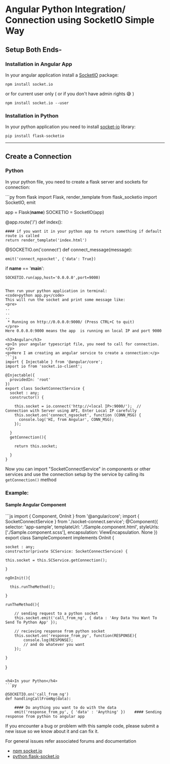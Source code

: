 # Angular Python Integration/ Connection using SocketIO Simple Way

<h2>Setup Both Ends-</h2>
<h3>Installation in Angular App</h3>
<p>In your angular application install a <a href="https://www.npmjs.com/package/socket.io" target="_blank">SocketIO</a> package:</p>
<code>npm install socket.io</code>
<p>or for current user only ( or if you don't have admin rights 😅 )</p>
<code>npm install socket.io --user</code>

<h3>Installation in Python</h3>
<p>In your python application you need to install <a href=https://pypi.org/project/Flask-SocketIO/" target="_blank">socket-io</a> library:</p>
<code>pip install flask-socketio</code>

<hr/>
<h2>Create a Connection</h2>
<h3>Python</h3>
<p>In your python file, you need to create a flask server and sockets for connection:</p>
```py
from flask import Flask, render_template
from flask_socketio import SocketIO, emit

app = Flask(__name__)
SOCKETIO = SocketIO(app)

@app.route('/')
def index():

    #### if you want it in your python app to return something if default route is called
    return render_template('index.html')

@SOCKETIO.on('connect')
def connect_message(message):

    emit('connect_ngsocket', {'data': True})

if __name__ == '__main__':

    SOCKETIO.run(app,host='0.0.0.0',port=9000)

```

Then run your python application in terminal:
<code>python app.py</code>
This will run the socket and print some message like:
<pre>
..
..
..
 * Running on http://0.0.0.0:9000/ (Press CTRL+C to quit) 
</pre>
Here 0.0.0.0:9000 means the app  is running on local IP and port 9000

<h3>Angular</h3>
<p>In your angular typescript file, you need to call for connection.</p>
<p>Here I am creating an angular service to create a connection:</p>
```js
import { Injectable } from '@angular/core'; 
import io from 'socket.io-client'; 

@Injectable({
  providedIn: 'root'
})                   
export class SocketConnectService {
  socket : any; 
  constructor() {

    this.socket = io.connect('http://<local IP>:9000/');  // Connection with Server using API, Enter Local IP carefully
    this.socket.on('connect_ngsocket', function (CONN_MSG) {
      console.log('HI, from Angular', CONN_MSG);
    });

  }
  getConnection(){

    return this.socket;

  }
}
```

<p>Now you can import "SocketConnectService" in components or other services and use the connection setup by the service by calling its  <code>getConnection()</code> method</p>

<h3>Example: </h3>
<h4>Sample Angular Component</h4>
```js
import { Component, OnInit } from '@angular/core'; 
import { SocketConnectService } from './socket-connect.service'; 
@Component({
  selector: 'app-sample', 
  templateUrl: './Sample.component.html', 
  styleUrls: ['./Sample.component.scss'], 
  encapsulation: ViewEncapsulation. None
})
export class SampleComponent implements OnInit {

    socket : any; 
    constructor(private SCService: SocketConnectService) {

    this.socket = this.SCService.getConnection();

    }

    ngOnInit(){

      this.runTheMethod();

    }

    runTheMethod(){

        // sending request to a python socket
        this.socket.emit('call_from_ng', { data : 'Any Data You Want To Send To Python App' }); 

        // recieving response from python socket
        this.socket.on('response_from_py', function(RESPONSE){
            console.log(RESPONSE); 
            // and do whatever you want
        });

    }

}
```

<h4>In your Python</h4>
```py

@SOCKETIO.on('call_from_ng')
def handlingCallFromNg(data):

    #### Do anything you want to do with the data
    emit('response_from_py', { 'data' : 'Anything' })    #### Sending response from python to angular app

```

<p>If you encounter a bug or problem with this sample code, please submit a new issue so we know about it and can fix it.</p>
<p>For general issues refer associated forums and documentation</p>
<ul>
<li><a href="https://github.com/socketio/socket.io" target="_blank">npm socket.io</a></li>
<li><a href="https://github.com/miguelgrinberg/Flask-SocketIO/" target="_blank">python flask-socket.io</a></li>
</ul>


